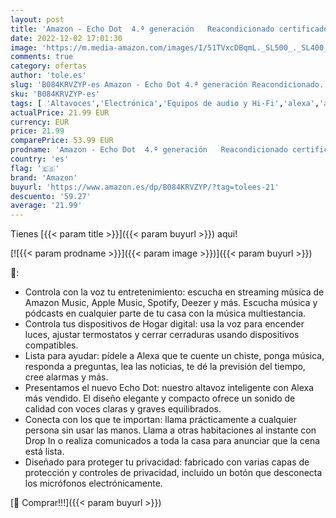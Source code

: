 ```yaml
---
layout: post
title: 'Amazon - Echo Dot  4.ª generación   Reacondicionado certificado  Azul grisáceo | Altavoz inteligente con Alexa'
date: 2022-12-02 17:01:30
image: 'https://m.media-amazon.com/images/I/51TVxcDBqmL._SL500_._SL400_.jpg'
comments: true
category: ofertas
author: 'tole.es'
slug: 'B084KRVZYP-es Amazon - Echo Dot 4.ª generación Reacondicionado...'
sku: 'B084KRVZYP-es'
tags: [ 'Altavoces','Electrónica','Equipos de audio y Hi-Fi','alexa','amazon','🇪🇸', ]
actualPrice: 21.99 EUR
currency: EUR
price: 21.99
comparePrice: 53.99 EUR
prodname: 'Amazon - Echo Dot  4.ª generación   Reacondicionado certificado  Azul grisáceo | Altavoz inteligente con Alexa'
country: 'es'
flag: '🇪🇸'
brand: 'Amazon'
buyurl: 'https://www.amazon.es/dp/B084KRVZYP/?tag=tolees-21'
descuento: '59.27'
average: '21.99'
---
```


Tienes [{{< param title >}}]({{< param buyurl >}}) aqui!

[![{{< param prodname >}}]({{< param image >}})]({{< param buyurl >}})

🔎:

- Controla con la voz tu entretenimiento: escucha en streaming música de Amazon Music, Apple Music, Spotify, Deezer y más. Escucha música y pódcasts en cualquier parte de tu casa con la música multiestancia.
- Controla tus dispositivos de Hogar digital: usa la voz para encender luces, ajustar termostatos y cerrar cerraduras usando dispositivos compatibles.
- Lista para ayudar: pídele a Alexa que te cuente un chiste, ponga música, responda a preguntas, lea las noticias, te dé la previsión del tiempo, cree alarmas y más.
- Presentamos el nuevo Echo Dot: nuestro altavoz inteligente con Alexa más vendido. El diseño elegante y compacto ofrece un sonido de calidad con voces claras y graves equilibrados.
- Conecta con los que te importan: llama prácticamente a cualquier persona sin usar las manos. Llama a otras habitaciones al instante con Drop In o realiza comunicados a toda la casa para anunciar que la cena está lista.
- Diseñado para proteger tu privacidad: fabricado con varias capas de protección y controles de privacidad, incluido un botón que desconecta los micrófonos electrónicamente.

[🛒 Comprar!!!]({{< param buyurl >}})
